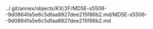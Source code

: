 ../.git/annex/objects/KX/2F/MD5E-s5506--9d0864fa5e6c5dfaa8927dee215f86b2.md/MD5E-s5506--9d0864fa5e6c5dfaa8927dee215f86b2.md